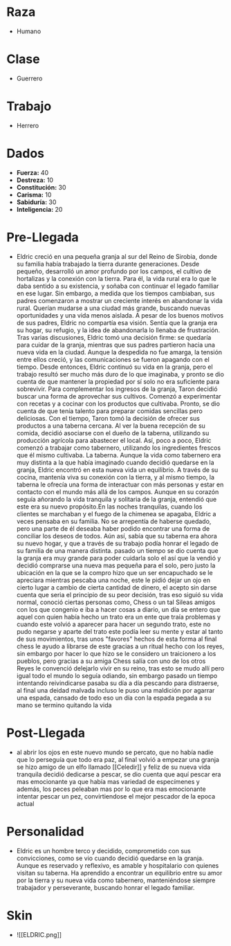 # Raza
- Humano
# Clase
- Guerrero
# Trabajo
- Herrero
# Dados
 - **Fuerza:** 40
 - **Destreza:** 10
 - **Constitución:** 30
 - **Carisma:** 10
 - **Sabiduría:** 30
 - **Inteligencia:** 20
# Pre-Llegada
- Eldric creció en una pequeña granja al sur del Reino de Sirobia, donde su familia había trabajado la tierra durante generaciones. Desde pequeño, desarrolló un amor profundo por los campos, el cultivo de hortalizas y la conexión con la tierra. Para él, la vida rural era lo que le daba sentido a su existencia, y soñaba con continuar el legado familiar en ese lugar. Sin embargo, a medida que los tiempos cambiaban, sus padres comenzaron a mostrar un creciente interés en abandonar la vida rural. Querían mudarse a una ciudad más grande, buscando nuevas oportunidades y una vida menos aislada. A pesar de los buenos motivos de sus padres, Eldric no compartía esa visión. Sentía que la granja era su hogar, su refugio, y la idea de abandonarla lo llenaba de frustración. Tras varias discusiones, Eldric tomó una decisión firme: se quedaría para cuidar de la granja, mientras que sus padres partieron hacia una nueva vida en la ciudad. Aunque la despedida no fue amarga, la tensión entre ellos creció, y las comunicaciones se fueron apagando con el tiempo. Desde entonces, Eldric continuó su vida en la granja, pero el trabajo resultó ser mucho más duro de lo que imaginaba, y pronto se dio cuenta de que mantener la propiedad por sí solo no era suficiente para sobrevivir. Para complementar los ingresos de la granja, Taron decidió buscar una forma de aprovechar sus cultivos. Comenzó a experimentar con recetas y a cocinar con los productos que cultivaba. Pronto, se dio cuenta de que tenía talento para preparar comidas sencillas pero deliciosas. Con el tiempo, Taron tomó la decisión de ofrecer sus productos a una taberna cercana. Al ver la buena recepción de su comida, decidió asociarse con el dueño de la taberna, utilizando su producción agrícola para abastecer el local. Así, poco a poco, Eldric comenzó a trabajar como tabernero, utilizando los ingredientes frescos que él mismo cultivaba. La taberna. Aunque la vida como tabernero era muy distinta a la que había imaginado cuando decidió quedarse en la granja, Eldric encontró en esta nueva vida un equilibrio. A través de su cocina, mantenía viva su conexión con la tierra, y al mismo tiempo, la taberna le ofrecía una forma de interactuar con más personas y estar en contacto con el mundo más allá de los campos. Aunque en su corazón seguía añorando la vida tranquila y solitaria de la granja, entendió que este era su nuevo propósito.En las noches tranquilas, cuando los clientes se marchaban y el fuego de la chimenea se apagaba, Eldric a veces pensaba en su familia. No se arrepentía de haberse quedado, pero una parte de él deseaba haber podido encontrar una forma de conciliar los deseos de todos. Aún así, sabía que su taberna era ahora su nuevo hogar, y que a través de su trabajo podía honrar el legado de su familia de una manera distinta.
  pasado un tiempo se dio cuenta que la granja era muy grande para poder cuidarla solo el así que la vendió y decidió comprarse una nueva mas pequeña para el solo, pero justo la ubicación en la que se la compro hizo que un ser encapuchado se le apreciara mientras pescaba una noche, este le pidió dejar un ojo en cierto lugar a cambio de cierta cantidad de dinero, el acepto sin darse cuenta que seria el principio de su peor decisión, tras eso siguió su vida normal, conoció ciertas personas como, Chess o un tal Sileas amigos con los que congenio e iba a hacer cosas a diario, un día se entero que aquel con quien había hecho un trato era un ente que traía problemas y cuando este volvió a aparecer para hacer un segundo trato, este no pudo negarse y aparte del trato este podía leer su mente y estar al tanto de sus movimientos, tras unos "favores" hechos de esta forma al final chess le ayudo a librarse de este gracias a un ritual hecho con los reyes, sin embargo por hacer lo que hizo se le considero un traicionero a los pueblos, pero gracias a su amiga Chess salía con uno de los otros Reyes le convenció delejarlo vivir en su reino, tras esto se mudo allí pero igual todo el mundo lo seguía odiando, sin embargo pasado un tiempo intentando reivindicarse pasaba su día a día pescando para distraerse, al final una deidad malvada incluso le puso una maldición por agarrar una espada, cansado de todo eso un día con la espada pegada a su mano se termino quitando la vida
# Post-Llegada
- al abrir los ojos en este nuevo mundo se percato, que no había nadie que lo perseguía que todo era paz, al final volvió a empezar una granja se hizo amigo de un elfo llamado [[Celedir]] y feliz de su nueva vida tranquila decidió dedicarse a pescar, se dio cuenta que aquí pescar era mas emocionante ya que había mas variedad de especímenes y además, los peces peleaban mas por lo que era mas emocionante intentar pescar un pez, convirtiendose el mejor pescador de la epoca actual
# Personalidad 
- Eldric es un hombre terco y decidido, comprometido con sus convicciones, como se vio cuando decidió quedarse en la granja. Aunque es reservado y reflexivo, es amable y hospitalario con quienes visitan su taberna. Ha aprendido a encontrar un equilibrio entre su amor por la tierra y su nueva vida como tabernero, manteniéndose siempre trabajador y perseverante, buscando honrar el legado familiar.
# Skin
- ![[ELDRIC.png]]
